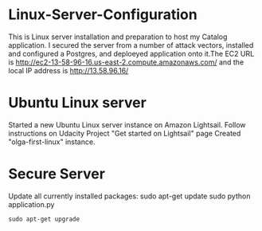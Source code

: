 # Linux-Server-Configuration
This is Linux server installation and preparation to host my Catalog application. I secured the server from a number of attack vectors, installed and configured a Postgres, and deploeyed application onto it.The EC2 URL is 
http://ec2-13-58-96-16.us-east-2.compute.amazonaws.com/ and the local IP address is http://13.58.96.16/

# Ubuntu Linux server
Started a new Ubuntu Linux server instance on Amazon Lightsail.
Follow instructions on Udacity Project "Get started on Lightsail" page
Created "olga-first-linux" instance.

# Secure Server
Update all currently installed packages:
sudo apt-get update
sudo python application.py

    
    sudo apt-get upgrade
